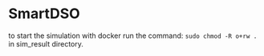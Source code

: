 # SmartDSO

to start the simulation with docker run the command:
`sudo chmod -R o+rw .` in sim_result directory.